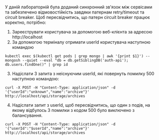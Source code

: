 У даній лабораторній була доданий синхронний зв'язок між сервісами та забезпечено відмовостійкість завдяки патернам retry/timeout та circuit breaker. Щоб пересвідчитись, що патерн circuit breaker працює коректно, потрібно:

1. Зареєструвати користувача за допомогою веб-клієнта за адресою http://localhost
2. За допомогою терміналу отримати userId користувача наступною командою

```shell
kubectl exec $(kubectl get pods | grep mongo | awk '{print $1}') -- mongosh --quiet --eval "db = db.getSiblingDB('auth-api'); db.users.findOne()" | grep id
```

3. Надіслати 3 запита з неіснуючим userId, які повернуть помилку 500 наступною командою:

```shell
curl -X POST -H "Content-Type: application/json" -d '{"userId":"unknown","name":"archive"}' http://localhost/api/storage/archives
```

4. Надіслати запит з userId, щоб пересвідчитись, що один з подів, на якому відбулось 3 помилки з кодом 500 було виключено з балансування.

```shell
curl -X POST -H "Content-Type: application/json" -d '{"userId":"$userId","name":"archive"}' http://localhost/api/storage/archives
```
